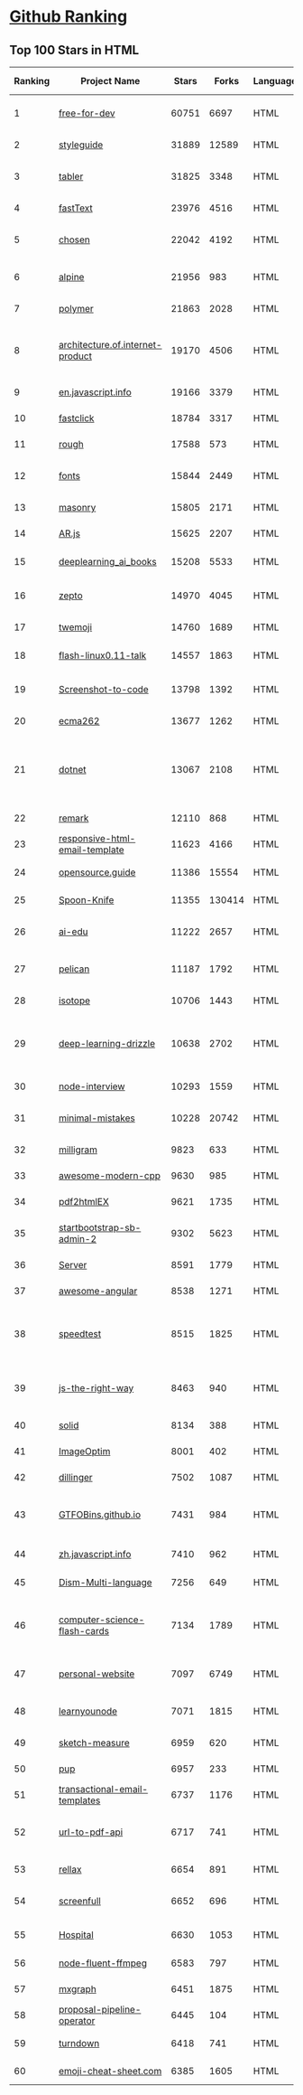 [Github Ranking](../README.md)
==========

## Top 100 Stars in HTML

| Ranking | Project Name | Stars | Forks | Language | Open Issues | Description | Last Commit |
| ------- | ------------ | ----- | ----- | -------- | ----------- | ----------- | ----------- |
| 1 | [free-for-dev](https://github.com/ripienaar/free-for-dev) | 60751 | 6697 | HTML | 0 | A list of SaaS, PaaS and IaaS offerings that have free tiers of interest to devops and infradev | 2022-10-24T01:49:44Z |
| 2 | [styleguide](https://github.com/google/styleguide) | 31889 | 12589 | HTML | 184 | Style guides for Google-originated open-source projects | 2022-10-21T16:15:25Z |
| 3 | [tabler](https://github.com/tabler/tabler) | 31825 | 3348 | HTML | 47 | Tabler is free and open-source HTML Dashboard UI Kit built on Bootstrap | 2022-10-23T18:26:11Z |
| 4 | [fastText](https://github.com/facebookresearch/fastText) | 23976 | 4516 | HTML | 431 | Library for fast text representation and classification. | 2022-09-10T14:51:02Z |
| 5 | [chosen](https://github.com/harvesthq/chosen) | 22042 | 4192 | HTML | 248 | Deprecated - Chosen is a library for making long, unwieldy select boxes more friendly. | 2022-09-26T21:24:42Z |
| 6 | [alpine](https://github.com/alpinejs/alpine) | 21956 | 983 | HTML | 18 | A rugged, minimal framework for composing JavaScript behavior in your markup.  | 2022-10-23T10:18:38Z |
| 7 | [polymer](https://github.com/Polymer/polymer) | 21863 | 2028 | HTML | 40 | Our original Web Component library. | 2022-06-03T21:59:52Z |
| 8 | [architecture.of.internet-product](https://github.com/davideuler/architecture.of.internet-product) | 19170 | 4506 | HTML | 3 | 互联网公司技术架构，微信/淘宝/微博/腾讯/阿里/美团点评/百度/Google/Facebook/Amazon/eBay的架构，欢迎PR补充 | 2022-09-04T14:56:01Z |
| 9 | [en.javascript.info](https://github.com/javascript-tutorial/en.javascript.info) | 19166 | 3379 | HTML | 75 | Modern JavaScript Tutorial  | 2022-10-20T21:40:58Z |
| 10 | [fastclick](https://github.com/ftlabs/fastclick) | 18784 | 3317 | HTML | 212 | Polyfill to remove click delays on browsers with touch UIs | 2021-08-13T16:01:47Z |
| 11 | [rough](https://github.com/rough-stuff/rough) | 17588 | 573 | HTML | 26 | Create graphics with a hand-drawn, sketchy, appearance | 2022-07-20T01:23:33Z |
| 12 | [fonts](https://github.com/google/fonts) | 15844 | 2449 | HTML | 1053 | Font files available from Google Fonts, and a public issue tracker for all things Google Fonts | 2022-10-24T00:16:24Z |
| 13 | [masonry](https://github.com/desandro/masonry) | 15805 | 2171 | HTML | 60 | :love_hotel: Cascading grid layout plugin | 2021-10-03T09:17:12Z |
| 14 | [AR.js](https://github.com/jeromeetienne/AR.js) | 15625 | 2207 | HTML | 3 | Efficient Augmented Reality for the Web - 60fps on mobile! | 2022-04-28T04:47:17Z |
| 15 | [deeplearning_ai_books](https://github.com/fengdu78/deeplearning_ai_books) | 15208 | 5533 | HTML | 50 | deeplearning.ai（吴恩达老师的深度学习课程笔记及资源） | 2022-04-29T04:04:23Z |
| 16 | [zepto](https://github.com/madrobby/zepto) | 14970 | 4045 | HTML | 69 | Zepto.js is a minimalist JavaScript library for modern browsers, with a jQuery-compatible API | 2022-09-19T09:37:10Z |
| 17 | [twemoji](https://github.com/twitter/twemoji) | 14760 | 1689 | HTML | 51 | Emoji for everyone. https://twemoji.twitter.com/ | 2022-10-10T17:07:05Z |
| 18 | [flash-linux0.11-talk](https://github.com/sunym1993/flash-linux0.11-talk) | 14557 | 1863 | HTML | 31 | 你管这破玩意叫操作系统源码 — 像小说一样品读 Linux 0.11 核心代码 | 2022-08-26T16:18:18Z |
| 19 | [Screenshot-to-code](https://github.com/emilwallner/Screenshot-to-code) | 13798 | 1392 | HTML | 16 | A neural network that transforms a design mock-up into a static website. | 2022-05-24T14:52:26Z |
| 20 | [ecma262](https://github.com/tc39/ecma262) | 13677 | 1262 | HTML | 290 | Status, process, and documents for ECMA-262 | 2022-10-23T14:35:23Z |
| 21 | [dotnet](https://github.com/microsoft/dotnet) | 13067 | 2108 | HTML | 214 | This repo is the official home of .NET on GitHub. It's a great starting point to find many .NET OSS projects from Microsoft and the community, including many that are part of the .NET Foundation. | 2022-09-19T15:50:08Z |
| 22 | [remark](https://github.com/gnab/remark) | 12110 | 868 | HTML | 160 | A simple, in-browser, markdown-driven slideshow tool. | 2022-05-24T16:15:00Z |
| 23 | [responsive-html-email-template](https://github.com/leemunroe/responsive-html-email-template) | 11623 | 4166 | HTML | 4 | A free simple responsive HTML email template | 2022-07-15T20:36:08Z |
| 24 | [opensource.guide](https://github.com/github/opensource.guide) | 11386 | 15554 | HTML | 0 | 📚 Community guides for open source creators | 2022-10-17T12:13:20Z |
| 25 | [Spoon-Knife](https://github.com/octocat/Spoon-Knife) | 11355 | 130414 | HTML | 1560 | This repo is for demonstration purposes only. | 2022-10-24T02:44:49Z |
| 26 | [ai-edu](https://github.com/microsoft/ai-edu) | 11222 | 2657 | HTML | 56 | AI education materials for Chinese students, teachers and IT professionals. | 2022-10-20T11:57:00Z |
| 27 | [pelican](https://github.com/getpelican/pelican) | 11187 | 1792 | HTML | 55 | Static site generator that supports Markdown and reST syntax. Powered by Python. | 2022-10-23T15:26:06Z |
| 28 | [isotope](https://github.com/metafizzy/isotope) | 10706 | 1443 | HTML | 56 | :revolving_hearts: Filter & sort magical layouts | 2021-09-24T03:20:14Z |
| 29 | [deep-learning-drizzle](https://github.com/kmario23/deep-learning-drizzle) | 10638 | 2702 | HTML | 5 | Drench yourself in Deep Learning, Reinforcement Learning, Machine Learning, Computer Vision, and NLP by learning from these exciting lectures!! | 2022-04-10T19:33:15Z |
| 30 | [node-interview](https://github.com/ElemeFE/node-interview) | 10293 | 1559 | HTML | 6 | How to pass the Node.js interview of ElemeFE. | 2020-10-19T03:29:22Z |
| 31 | [minimal-mistakes](https://github.com/mmistakes/minimal-mistakes) | 10228 | 20742 | HTML | 15 | :triangular_ruler: Jekyll theme for building a personal site, blog, project documentation, or portfolio. | 2022-10-23T19:39:46Z |
| 32 | [milligram](https://github.com/milligram/milligram) | 9823 | 633 | HTML | 36 | A minimalist CSS framework. | 2022-10-22T23:23:05Z |
| 33 | [awesome-modern-cpp](https://github.com/rigtorp/awesome-modern-cpp) | 9630 | 985 | HTML | 1 | A collection of resources on modern C++ | 2022-10-21T04:40:08Z |
| 34 | [pdf2htmlEX](https://github.com/coolwanglu/pdf2htmlEX) | 9621 | 1735 | HTML | 231 | Convert PDF to HTML without losing text or format. | 2022-08-05T10:02:16Z |
| 35 | [startbootstrap-sb-admin-2](https://github.com/StartBootstrap/startbootstrap-sb-admin-2) | 9302 | 5623 | HTML | 61 | A free, open source, Bootstrap admin theme created by Start Bootstrap | 2022-10-22T15:47:47Z |
| 36 | [Server](https://github.com/PanDownloadServer/Server) | 8591 | 1779 | HTML | 136 | PanDownload的个人维护版本 | 2020-09-25T01:38:15Z |
| 37 | [awesome-angular](https://github.com/PatrickJS/awesome-angular) | 8538 | 1271 | HTML | 0 | :page_facing_up: A curated list of awesome Angular resources | 2022-10-06T20:37:14Z |
| 38 | [speedtest](https://github.com/librespeed/speedtest) | 8515 | 1825 | HTML | 56 | Self-hosted Speedtest for HTML5 and more. Easy setup, examples, configurable, mobile friendly. Supports PHP, Node, Multiple servers, and more | 2022-10-24T02:12:54Z |
| 39 | [js-the-right-way](https://github.com/braziljs/js-the-right-way) | 8463 | 940 | HTML | 17 | An easy-to-read, quick reference for JS best practices, accepted coding standards, and links around the Web | 2021-10-31T10:32:14Z |
| 40 | [solid](https://github.com/solid/solid) | 8134 | 388 | HTML | 131 | Solid - Re-decentralizing the web (project directory) | 2022-08-24T14:54:37Z |
| 41 | [ImageOptim](https://github.com/ImageOptim/ImageOptim) | 8001 | 402 | HTML | 161 | GUI image optimizer for Mac | 2022-09-17T13:15:49Z |
| 42 | [dillinger](https://github.com/joemccann/dillinger) | 7502 | 1087 | HTML | 105 | The last Markdown editor, ever. | 2022-09-15T06:03:58Z |
| 43 | [GTFOBins.github.io](https://github.com/GTFOBins/GTFOBins.github.io) | 7431 | 984 | HTML | 2 | GTFOBins is a curated list of Unix binaries that can be used to bypass local security restrictions in misconfigured systems | 2022-10-07T11:22:42Z |
| 44 | [zh.javascript.info](https://github.com/javascript-tutorial/zh.javascript.info) | 7410 | 962 | HTML | 4 | 现代 JavaScript 教程（The Modern JavaScript Tutorial） | 2022-10-24T02:59:04Z |
| 45 | [Dism-Multi-language](https://github.com/Chuyu-Team/Dism-Multi-language) | 7256 | 649 | HTML | 226 | Dism++ Multi-language Support & BUG Report | 2022-07-25T09:57:31Z |
| 46 | [computer-science-flash-cards](https://github.com/jwasham/computer-science-flash-cards) | 7134 | 1789 | HTML | 3 | Mini website for testing both general CS knowledge and enforce coding practice and common algorithm/data structure memorization. | 2022-02-08T01:05:48Z |
| 47 | [personal-website](https://github.com/github/personal-website) | 7097 | 6749 | HTML | 0 | Code that'll help you kickstart a personal website that showcases your work as a software developer. | 2022-10-21T06:05:17Z |
| 48 | [learnyounode](https://github.com/workshopper/learnyounode) | 7071 | 1815 | HTML | 103 | Learn You The Node.js For Much Win! An intro to Node.js via a set of self-guided workshops. | 2021-12-04T20:27:04Z |
| 49 | [sketch-measure](https://github.com/utom/sketch-measure) | 6959 | 620 | HTML | 399 | Make it a fun to create spec for developers and teammates | 2021-02-17T02:24:57Z |
| 50 | [pup](https://github.com/ericchiang/pup) | 6957 | 233 | HTML | 68 | Parsing HTML at the command line | 2022-05-27T12:04:39Z |
| 51 | [transactional-email-templates](https://github.com/mailgun/transactional-email-templates) | 6737 | 1176 | HTML | 10 | Responsive transactional HTML email templates | 2022-02-03T15:51:44Z |
| 52 | [url-to-pdf-api](https://github.com/alvarcarto/url-to-pdf-api) | 6717 | 741 | HTML | 31 | Web page PDF/PNG rendering done right. Self-hosted service for rendering receipts, invoices, or any content. | 2022-09-22T13:36:10Z |
| 53 | [rellax](https://github.com/dixonandmoe/rellax) | 6654 | 891 | HTML | 68 | Lightweight, vanilla javascript parallax library | 2022-03-22T17:34:52Z |
| 54 | [screenfull](https://github.com/sindresorhus/screenfull) | 6652 | 696 | HTML | 13 | Simple wrapper for cross-browser usage of the JavaScript Fullscreen API | 2022-07-08T13:02:03Z |
| 55 | [Hospital](https://github.com/open-power-workgroup/Hospital) | 6630 | 1053 | HTML | 44 | OpenPower工作组收集汇总的医院开放数据 | 2020-10-27T03:02:37Z |
| 56 | [node-fluent-ffmpeg](https://github.com/fluent-ffmpeg/node-fluent-ffmpeg) | 6583 | 797 | HTML | 291 | A fluent API to FFMPEG (http://www.ffmpeg.org) | 2022-10-07T22:05:00Z |
| 57 | [mxgraph](https://github.com/jgraph/mxgraph) | 6451 | 1875 | HTML | 0 | mxGraph is a fully client side JavaScript diagramming library | 2020-11-13T09:04:55Z |
| 58 | [proposal-pipeline-operator](https://github.com/tc39/proposal-pipeline-operator) | 6445 | 104 | HTML | 26 | A proposal for adding a useful pipe operator to JavaScript. | 2022-09-07T21:37:26Z |
| 59 | [turndown](https://github.com/mixmark-io/turndown) | 6418 | 741 | HTML | 81 | 🛏 An HTML to Markdown converter written in JavaScript | 2022-08-31T10:05:19Z |
| 60 | [emoji-cheat-sheet.com](https://github.com/WebpageFX/emoji-cheat-sheet.com) | 6385 | 1605 | HTML | 46 | A one pager for emojis on Campfire and GitHub | 2022-05-28T07:47:03Z |


